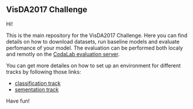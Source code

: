 ## VisDA2017 Challenge

Hi!

This is the main repository for the VisDA2017 Challenge. Here you can find details on how to download datasets, run baseline models and evaluate perfomance of your model. The evaluation can be performed both localy and remotly on the [CodaLab evaluation server]().

You can get more detailes on how to set up an environment for different tracks by following those links:
- [classification track](classification)
- [sementation track](sementation) 

Have fun!
